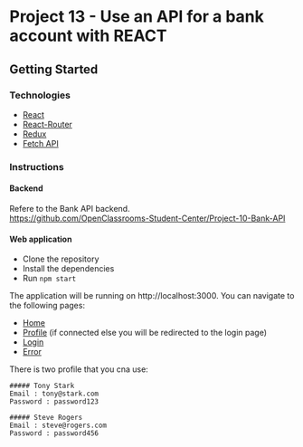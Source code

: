 # Project 13 - Use an API for a bank account with REACT

## Getting Started

### Technologies

* [React](https://reactjs.org/)
* [React-Router](https://reacttraining.com/react-router/web/guides/quick-start)
* [Redux](https://redux.js.org/)
* [Fetch API](https://developer.mozilla.org/en-US/docs/Web/API/Fetch_API)

### Instructions

#### Backend

Refere to the Bank API backend.  
https://github.com/OpenClassrooms-Student-Center/Project-10-Bank-API

#### Web application

* Clone the repository
* Install the dependencies
* Run `npm start`

The application will be running on http://localhost:3000.
You can navigate to the following pages:
* [Home](http://localhost:3000/)
* [Profile](http://localhost:3000/profile) (if connected else you will be redirected to the login page)
* [Login](http://localhost:3000/login)
* [Error](http://localhost:3000/*)

There is two profile that you cna use: 

```
##### Tony Stark
Email : tony@stark.com  
Password : password123  
```

```
##### Steve Rogers
Email : steve@rogers.com  
Password : password456  
```